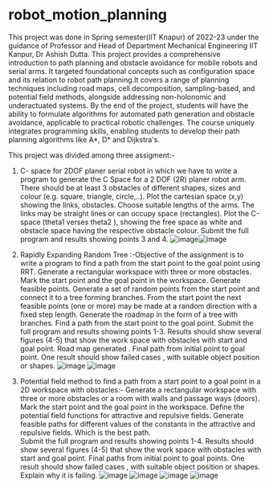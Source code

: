 # robot_motion_planning
This project was done in Spring semester(IIT Knapur) of 2022-23 under the guidance of Professor and Head of Department Mechanical Engineering IIT Kanpur, Dr Ashish Dutta.
This project provides a comprehensive introduction to path planning and obstacle avoidance for mobile robots and serial arms. It targeted foundational concepts such as configuration space and its relation to robot path planning.It covers a range of planning techniques including road maps, cell decomposition, sampling-based, and potential field methods, alongside addressing non-holonomic and underactuated systems. By the end of the project, students will have the ability to formulate algorithms for automated path generation and obstacle avoidance, applicable to practical robotic challenges. The course uniquely integrates programming skills, enabling students to develop their path planning algorithms like A*, D* and Dijkstra's.

This project was divided among three assigment:-

1) C- space for 2DOF planer serial robot in which we have to write a program to generate the C Space for a 2 DOF (2R) planer robot arm. There should be at least 3 obstacles of different shapes, sizes and colour (e.g. square, triangle, circle,..). Plot the cartesian  space (x,y) showing the links, obstacles. Choose suitable lengths of the arms. The links may be straight lines or can occupy space (rectangles). Plot the C-space (theta1 verses theta2 ), showing the free space as white and obstacle space having the respective obstacle colour. Submit the full program and results showing points 3 and 4.
![image](https://github.com/aryanraj4049/robot_motion_planning/assets/87406447/61ecc5b4-8a33-4ae9-9b51-97f9c02992dc)![image](https://github.com/aryanraj4049/robot_motion_planning/assets/87406447/48d9d0b9-b081-4a7b-b734-ec909b9d5bb4)

2) Rapidly Expanding Random Tree :-Objective of the assignment is to write a program to find a path from the start point to the goal point using RRT. Generate a rectangular workspace with three or more obstacles. Mark the start point and the goal point in the workspace. Generate feasible points. Generate a set of random points from the start point and connect it to a tree forming branches. From the start point the next feasible points (one or more) may be made at a random direction with a fixed step length. Generate the roadmap in the form of a tree with branches. Find a path from the start point to the goal point. Submit the full program and results showing points 1-3. Results should show several figures (4-5) that show the work space with obstacles with start and goal point. Road map generated . Final path from initial point to goal point. One result should show failed cases , with suitable object position or shapes.
![image](https://github.com/aryanraj4049/robot_motion_planning/assets/87406447/2cb75065-8a4d-4311-bfcf-33f66c0223fd)
![image](https://github.com/aryanraj4049/robot_motion_planning/assets/87406447/a6722c8b-a962-4c5c-a36e-e447cb48a43d)

3) Potential field method to find a path from a start point to a goal point in a 2D workspace with obstacles:- Generate a rectangular workspace with three or more obstacles or a room with walls and passage ways (doors). Mark the start point and the goal point in the workspace. Define the potential field functions for attractive and repulsive fields. Generate feasible paths for different values of the constants in the attractive and repulsive fields. Which is the best path.  
Submit the full program and results showing points 1-4. Results should show several figures (4-5) that show the work space with obstacles with start and goal point. Final paths from initial point to goal points. One result should show failed cases , with suitable object position or shapes. Explain why it is failing.
![image](https://github.com/aryanraj4049/robot_motion_planning/assets/87406447/7bc6ed44-1cc9-438f-aba7-3b29465d7ee6)
![image](https://github.com/aryanraj4049/robot_motion_planning/assets/87406447/2c768747-c996-4206-bc82-35a20331359e)
![image](https://github.com/aryanraj4049/robot_motion_planning/assets/87406447/0141af09-5c1f-4363-9c0f-9e09792abdbe)
![image](https://github.com/aryanraj4049/robot_motion_planning/assets/87406447/b5caa701-7fbe-45c9-8e51-92f48514e9f3)






